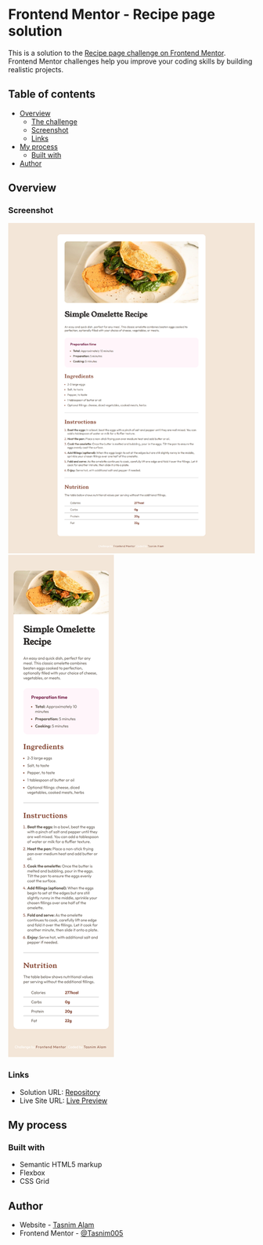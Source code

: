 # Frontend Mentor - Recipe page solution

This is a solution to the [Recipe page challenge on Frontend Mentor](https://www.frontendmentor.io/challenges/recipe-page-KiTsR8QQKm). Frontend Mentor challenges help you improve your coding skills by building realistic projects. 

## Table of contents

- [Overview](#overview)
  - [The challenge](#the-challenge)
  - [Screenshot](#screenshot)
  - [Links](#links)
- [My process](#my-process)
  - [Built with](#built-with)
- [Author](#author)

## Overview

### Screenshot

![](assets/images/desktop.png)
![](assets/images/mobile.png)

### Links

- Solution URL: [Repository](https://github.com/Tasnim005/Recipe-page)
- Live Site URL: [Live Preview](https://tasnim005.github.io/Recipe-page/)

## My process

### Built with

- Semantic HTML5 markup
- Flexbox
- CSS Grid

## Author

- Website - [Tasnim Alam](https://github.com/Tasnim005)
- Frontend Mentor - [@Tasnim005](https://www.frontendmentor.io/profile/Tasnim005)
